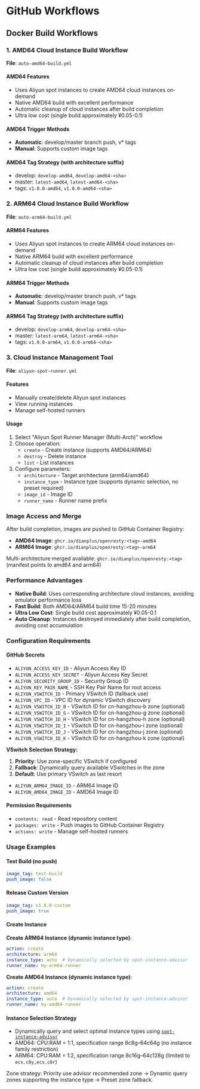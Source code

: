 # GitHub Workflows

## Docker Build Workflows

### 1. AMD64 Cloud Instance Build Workflow

**File**: `auto-amd64-build.yml`

#### AMD64 Features

- Uses Aliyun spot instances to create AMD64 cloud instances on-demand
- Native AMD64 build with excellent performance
- Automatic cleanup of cloud instances after build completion
- Ultra low cost (single build approximately ¥0.05-0.1)

#### AMD64 Trigger Methods

- **Automatic**: develop/master branch push, v* tags
- **Manual**: Supports custom image tags

#### AMD64 Tag Strategy (with architecture suffix)

- develop: `develop-amd64`, `develop-amd64-<sha>`
- master: `latest-amd64`, `latest-amd64-<sha>`
- tags: `v1.0.0-amd64`, `v1.0.0-amd64-<sha>`

### 2. ARM64 Cloud Instance Build Workflow

**File**: `auto-arm64-build.yml`

#### ARM64 Features

- Uses Aliyun spot instances to create ARM64 cloud instances on-demand
- Native ARM64 build with excellent performance
- Automatic cleanup of cloud instances after build completion
- Ultra low cost (single build approximately ¥0.05-0.1)

#### ARM64 Trigger Methods

- **Automatic**: develop/master branch push, v* tags
- **Manual**: Supports custom image tags

#### ARM64 Tag Strategy (with architecture suffix)

- develop: `develop-arm64`, `develop-arm64-<sha>`
- master: `latest-arm64`, `latest-arm64-<sha>`
- tags: `v1.0.0-arm64`, `v1.0.0-arm64-<sha>`

### 3. Cloud Instance Management Tool

**File**: `aliyun-spot-runner.yml`

#### Features

- Manually create/delete Aliyun spot instances
- View running instances
- Manage self-hosted runners

#### Usage

1. Select "Aliyun Spot Runner Manager (Multi-Arch)" workflow
2. Choose operation:
   - `create` - Create instance (supports AMD64/ARM64)
   - `destroy` - Delete instance
   - `list` - List instances
3. Configure parameters:
   - `architecture` - Target architecture (arm64/amd64)
   - `instance_type` - Instance type (supports dynamic selection, no preset required)
   - `image_id` - Image ID
   - `runner_name` - Runner name prefix

### Image Access and Merge

After build completion, images are pushed to GitHub Container Registry:

- **AMD64 Image**: `ghcr.io/dianplus/openresty:<tag>-amd64`
- **ARM64 Image**: `ghcr.io/dianplus/openresty:<tag>-arm64`

Multi-architecture merged available: `ghcr.io/dianplus/openresty:<tag>` (manifest points to amd64 and arm64)

### Performance Advantages

- **Native Build**: Uses corresponding architecture cloud instances, avoiding emulator performance loss
- **Fast Build**: Both AMD64/ARM64 build time 15-20 minutes
- **Ultra Low Cost**: Single build cost approximately ¥0.05-0.1
- **Auto Cleanup**: Instances destroyed immediately after build completion, avoiding cost accumulation

### Configuration Requirements

#### GitHub Secrets

- `ALIYUN_ACCESS_KEY_ID` - Aliyun Access Key ID
- `ALIYUN_ACCESS_KEY_SECRET` - Aliyun Access Key Secret
- `ALIYUN_SECURITY_GROUP_ID` - Security Group ID
- `ALIYUN_KEY_PAIR_NAME` - SSH Key Pair Name for root access
- `ALIYUN_VSWITCH_ID` - Primary VSwitch ID (fallback use)
- `ALIYUN_VPC_ID` - VPC ID for dynamic VSwitch discovery
- `ALIYUN_VSWITCH_ID_B` - VSwitch ID for cn-hangzhou-b zone (optional)
- `ALIYUN_VSWITCH_ID_G` - VSwitch ID for cn-hangzhou-g zone (optional)
- `ALIYUN_VSWITCH_ID_H` - VSwitch ID for cn-hangzhou-h zone (optional)
- `ALIYUN_VSWITCH_ID_I` - VSwitch ID for cn-hangzhou-i zone (optional)
- `ALIYUN_VSWITCH_ID_J` - VSwitch ID for cn-hangzhou-j zone (optional)
- `ALIYUN_VSWITCH_ID_K` - VSwitch ID for cn-hangzhou-k zone (optional)

**VSwitch Selection Strategy:**

1. **Priority**: Use zone-specific VSwitch if configured
2. **Fallback**: Dynamically query available VSwitches in the zone
3. **Default**: Use primary VSwitch as last resort

- `ALIYUN_ARM64_IMAGE_ID` - ARM64 Image ID
- `ALIYUN_AMD64_IMAGE_ID` - AMD64 Image ID

#### Permission Requirements

- `contents: read` - Read repository content
- `packages: write` - Push images to GitHub Container Registry
- `actions: write` - Manage self-hosted runners

### Usage Examples

#### Test Build (no push)

```yaml
image_tag: test-build
push_image: false
```

#### Release Custom Version

```yaml
image_tag: v1.0.0-custom
push_image: true
```

#### Create Instance

**Create ARM64 Instance (dynamic instance type)**:

```yaml
action: create
architecture: arm64
instance_type: auto  # Dynamically selected by spot-instance-advisor
runner_name: my-arm64-runner
```

**Create AMD64 Instance (dynamic instance type)**:

```yaml
action: create
architecture: amd64
instance_type: auto  # Dynamically selected by spot-instance-advisor
runner_name: my-amd64-runner
```

#### Instance Selection Strategy

- Dynamically query and select optimal instance types using [`spot-instance-advisor`](https://github.com/maskshell/spot-instance-advisor)
- AMD64: CPU:RAM = 1:1, specification range 8c8g–64c64g (no instance family restriction)
- ARM64: CPU:RAM = 1:2, specification range 8c16g–64c128g (limited to `ecs.c8y,ecs.c8r`)

Zone strategy: Priority use advisor recommended zone → Dynamic query zones supporting the instance type → Preset zone fallback.
